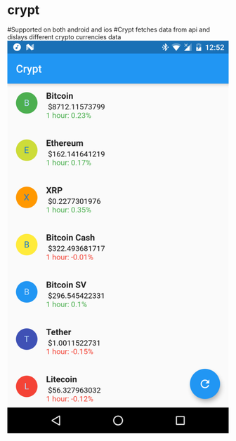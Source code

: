 # crypt
#Supported on both android and ios
#Crypt fetches data from api and dislays different crypto currencies data
![](bitcoin.png)
